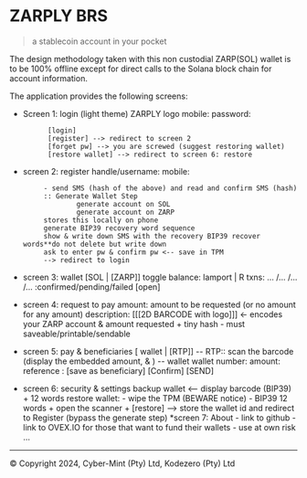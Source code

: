# ZARPLY BRS
> a stablecoin account in your pocket

The design methodology taken with this non custodial ZARP(SOL) wallet is to be 100% offline except for direct calls to the Solana block chain for account information.

The application provides the following screens:

* Screen 1: login (light theme)
            ZARPLY logo
            mobile:
            password:
            
            [login]
            [register] --> redirect to screen 2
            [forget pw] --> you are screwed (suggest restoring wallet)
            [restore wallet] --> redirect to screen 6: restore
            
* screen 2: register
           handle/username:
           mobile:
           
           - send SMS (hash of the above) and read and confirm SMS (hash)
           :: Generate Wallet Step
                   generate account on SOL
                   generate account on ZARP
           stores this locally on phone
           generate BIP39 recovery word sequence
           show & write down SMS with the recovery BIP39 recover words**do not delete but write down
           ask to enter pw & confirm pw <-- save in TPM
           --> redirect to login
           
           
           
* screen 3: wallet
          [SOL | [ZARP]] toggle
          balance: lamport | R
          txns: ... /... /... /... :confirmed/pending/failed [open]
           
* screen 4: request to pay
          amount: amount to be requested (or no amount for any amount)
          description: <optional>
          [[[2D BARCODE with logo]]] <- encodes your ZARP account & amount requested + tiny hash
            - must saveable/printable/sendable
          
* screen 5: pay & beneficiaries
          [ wallet | [RTP]]
          -- RTP:: scan the barcode (display the embedded amount, & <description>) 
          -- wallet
              wallet number:
              amount:
              reference :<memo field>
              [save as beneficiary]
          [Confirm]
          [SEND]
          
* screen 6: security & settings
          backup wallet <-- display barcode (BIP39) + 12 words
          restore wallet:
            - wipe the TPM (BEWARE notice)
            - BIP39 12 words + open the scanner + [restore]
            --> store the wallet id and redirect to Register (bypass the generate step)
*screen 7: About
          - link to github
          - link to OVEX.IO for those that want to fund their wallets
          - use at own risk ...

---

&copy; Copyright 2024, Cyber-Mint (Pty) Ltd, Kodezero (Pty) Ltd